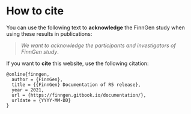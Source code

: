 # How to cite

You can use the following text to **acknowledge** the FinnGen study when using these results in publications:

> _We want to acknowledge the participants and investigators of FinnGen study_.

If you want to **cite** this website, use the following citation:

```text
@online{finngen,
  author = {FinnGen},
  title = {{FinnGen} Documentation of R5 release},
  year = 2021,
  url = {https://finngen.gitbook.io/documentation/},
  urldate = {YYYY-MM-DD}
}
```

